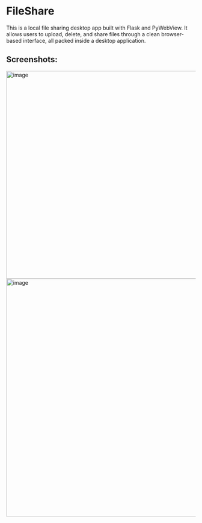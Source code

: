 # FileShare
This is a local file sharing desktop app built with Flask and PyWebView. It allows users to upload, delete, and share files through a clean browser-based interface, all packed inside a desktop application.

## Screenshots:
<img width="686" height="551" alt="image" src="https://github.com/user-attachments/assets/79e48e10-9b57-4e7d-a2f3-5ec348f78043" />
<img width="686" height="631" alt="image" src="https://github.com/user-attachments/assets/129edc3a-efc2-4a7a-ba5a-98cd012a7214" />
